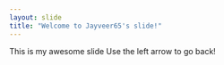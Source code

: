 ```yaml
---
layout: slide
title: "Welcome to Jayveer65's slide!"
---
```

This is my awesome slide
Use the left arrow to go back!